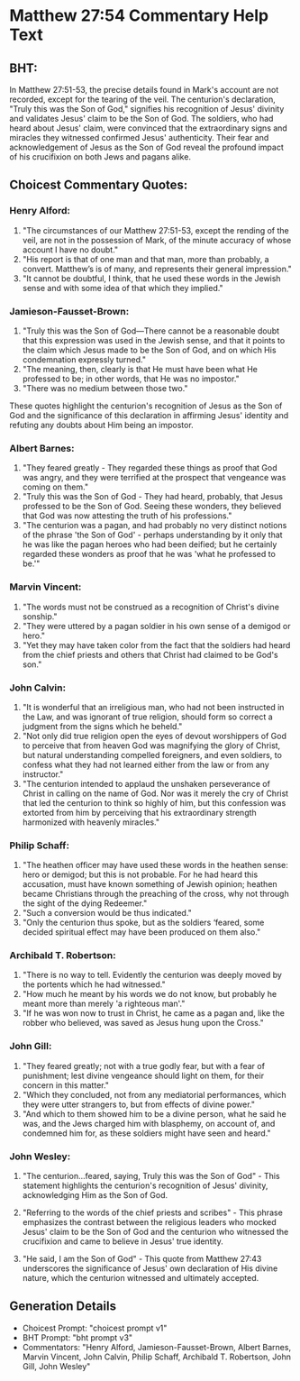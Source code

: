 # Matthew 27:54 Commentary Help Text

## BHT:
In Matthew 27:51-53, the precise details found in Mark's account are not recorded, except for the tearing of the veil. The centurion's declaration, "Truly this was the Son of God," signifies his recognition of Jesus' divinity and validates Jesus' claim to be the Son of God. The soldiers, who had heard about Jesus' claim, were convinced that the extraordinary signs and miracles they witnessed confirmed Jesus' authenticity. Their fear and acknowledgement of Jesus as the Son of God reveal the profound impact of his crucifixion on both Jews and pagans alike.

## Choicest Commentary Quotes:
### Henry Alford:
1. "The circumstances of our Matthew 27:51-53, except the rending of the veil, are not in the possession of Mark, of the minute accuracy of whose account I have no doubt." 
2. "His report is that of one man and that man, more than probably, a convert. Matthew’s is of many, and represents their general impression." 
3. "It cannot be doubtful, I think, that he used these words in the Jewish sense and with some idea of that which they implied."

### Jamieson-Fausset-Brown:
1. "Truly this was the Son of God—There cannot be a reasonable doubt that this expression was used in the Jewish sense, and that it points to the claim which Jesus made to be the Son of God, and on which His condemnation expressly turned."
2. "The meaning, then, clearly is that He must have been what He professed to be; in other words, that He was no impostor."
3. "There was no medium between those two."

These quotes highlight the centurion's recognition of Jesus as the Son of God and the significance of this declaration in affirming Jesus' identity and refuting any doubts about Him being an impostor.

### Albert Barnes:
1. "They feared greatly - They regarded these things as proof that God was angry, and they were terrified at the prospect that vengeance was coming on them."
2. "Truly this was the Son of God - They had heard, probably, that Jesus professed to be the Son of God. Seeing these wonders, they believed that God was now attesting the truth of his professions."
3. "The centurion was a pagan, and had probably no very distinct notions of the phrase 'the Son of God' - perhaps understanding by it only that he was like the pagan heroes who had been deified; but he certainly regarded these wonders as proof that he was 'what he professed to be.'"

### Marvin Vincent:
1. "The words must not be construed as a recognition of Christ's divine sonship."
2. "They were uttered by a pagan soldier in his own sense of a demigod or hero."
3. "Yet they may have taken color from the fact that the soldiers had heard from the chief priests and others that Christ had claimed to be God's son."

### John Calvin:
1. "It is wonderful that an irreligious man, who had not been instructed in the Law, and was ignorant of true religion, should form so correct a judgment from the signs which he beheld."
2. "Not only did true religion open the eyes of devout worshippers of God to perceive that from heaven God was magnifying the glory of Christ, but natural understanding compelled foreigners, and even soldiers, to confess what they had not learned either from the law or from any instructor."
3. "The centurion intended to applaud the unshaken perseverance of Christ in calling on the name of God. Nor was it merely the cry of Christ that led the centurion to think so highly of him, but this confession was extorted from him by perceiving that his extraordinary strength harmonized with heavenly miracles."

### Philip Schaff:
1. "The heathen officer may have used these words in the heathen sense: hero or demigod; but this is not probable. For he had heard this accusation, must have known something of Jewish opinion; heathen became Christians through the preaching of the cross, why not through the sight of the dying Redeemer." 
2. "Such a conversion would be thus indicated."
3. "Only the centurion thus spoke, but as the soldiers ‘feared, some decided spiritual effect may have been produced on them also."

### Archibald T. Robertson:
1. "There is no way to tell. Evidently the centurion was deeply moved by the portents which he had witnessed."
2. "How much he meant by his words we do not know, but probably he meant more than merely 'a righteous man'."
3. "If he was won now to trust in Christ, he came as a pagan and, like the robber who believed, was saved as Jesus hung upon the Cross."

### John Gill:
1. "They feared greatly; not with a true godly fear, but with a fear of punishment; lest divine vengeance should light on them, for their concern in this matter." 
2. "Which they concluded, not from any mediatorial performances, which they were utter strangers to, but from effects of divine power." 
3. "And which to them showed him to be a divine person, what he said he was, and the Jews charged him with blasphemy, on account of, and condemned him for, as these soldiers might have seen and heard."

### John Wesley:
1. "The centurion...feared, saying, Truly this was the Son of God" - This statement highlights the centurion's recognition of Jesus' divinity, acknowledging Him as the Son of God.

2. "Referring to the words of the chief priests and scribes" - This phrase emphasizes the contrast between the religious leaders who mocked Jesus' claim to be the Son of God and the centurion who witnessed the crucifixion and came to believe in Jesus' true identity.

3. "He said, I am the Son of God" - This quote from Matthew 27:43 underscores the significance of Jesus' own declaration of His divine nature, which the centurion witnessed and ultimately accepted.


## Generation Details
- Choicest Prompt: "choicest prompt v1"
- BHT Prompt: "bht prompt v3"
- Commentators: "Henry Alford, Jamieson-Fausset-Brown, Albert Barnes, Marvin Vincent, John Calvin, Philip Schaff, Archibald T. Robertson, John Gill, John Wesley"
